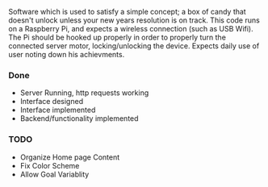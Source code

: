 Software which is used to satisfy a simple concept; a box of candy that doesn't unlock unless your new years resolution is on track. This code runs on a Raspberry Pi, and expects a wireless connection (such as USB Wifi). The Pi should be hooked up properly in order to properly turn the connected server motor, locking/unlocking the device. Expects daily use of user noting down his achievments.

### Done
- Server Running, http requests working
- Interface designed
- Interface implemented
- Backend/functionality implemented

### TODO
- Organize Home page Content
- Fix Color Scheme
- Allow Goal Variablity
